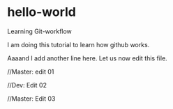 # hello-world
Learning Git-workflow

I am doing this tutorial to learn how github works.

Aaaand I add another line here.
Let us now edit this file.

//Master: edit 01

//Dev: Edit 02

//Master: Edit 03